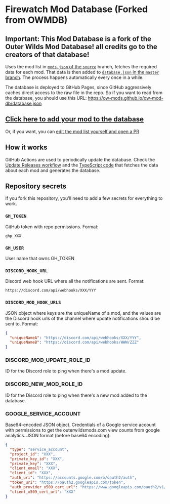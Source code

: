 # Firewatch Mod Database (Forked from OWMDB)
## Important: This Mod Database is a fork of the Outer Wilds Mod Database! all credits go to the creators of that database!

Uses the mod list in [`mods.json` of the `source`](https://github.com/ow-mods/ow-mod-db/blob/source/mods.json) branch, fetches the required data for each mod. That data is then added to [`database.json` in the `master` branch](https://ow-mods.github.io/ow-mod-db/database.json). The process happens automatically every once in a while.

The database is deployed to GitHub Pages, since GitHub aggressively caches direct access to the raw file in the repo. So if you want to read from the database, you should use this URL: https://ow-mods.github.io/ow-mod-db/database.json

## [Click here to add your mod to the database](https://github.com/NanoDogs-Studios/firewatch-mod-db/issues/new?labels=add-mod&template=add-mod.yml&title=%5BYour+mod+name+here%5D)

Or, if you want, you can [edit the mod list yourself and open a PR](https://github.com/ow-mods/outer-wilds-mod-db/edit/source/mods.json)

## How it works

GitHub Actions are used to periodically update the database. Check the [Update Releases workflow](https://github.com/ow-mods/ow-mod-db/blob/source/.github/workflows/update-releases.yml) and the [TypeScript code](https://github.com/ow-mods/ow-mod-db/tree/source/scripts) that fetches the data about each mod and generates the database.

## Repository secrets

If you fork this repository, you'll need to add a few secrets for everything to work.

### `GH_TOKEN`

GitHub token with repo permissions. Format:

```
ghp_XXX
```

### `GH_USER`

User name that owns GH_TOKEN

### `DISCORD_HOOK_URL`

Discord web hook URL where all the notifications are sent. Format:

```
https://discord.com/api/webhooks/XXX/YYY
```

### `DISCORD_MOD_HOOK_URLS`

JSON object where keys are the uniqueName of a mod, and the values are the Discord hook urls of the channel where update notifications should be sent to. Format:

```json
{
  "uniqueNameA": "https://discord.com/api/webhooks/XXX/YYY",
  "uniqueNameB": "https://discord.com/api/webhooks/WWW/ZZZ"
}
```

### DISCORD_MOD_UPDATE_ROLE_ID

ID for the Discord role to ping when there's a mod update.

### DISCORD_NEW_MOD_ROLE_ID

ID for the Discord role to ping when there's a new mod added to the database.

### GOOGLE_SERVICE_ACCOUNT

Base64-encoded JSON object. Credentials of a Google service account with permissions to get the outerwildsmods.com view counts from google analytics. JSON format (before base64 encoding):

```json
{
  "type": "service_account",
  "project_id": "XXX",
  "private_key_id": "XXX",
  "private_key": "XXX",
  "client_email": "XXX",
  "client_id": "XXX",
  "auth_uri": "https://accounts.google.com/o/oauth2/auth",
  "token_uri": "https://oauth2.googleapis.com/token",
  "auth_provider_x509_cert_url": "https://www.googleapis.com/oauth2/v1/certs",
  "client_x509_cert_url": "XXX"
}
```
